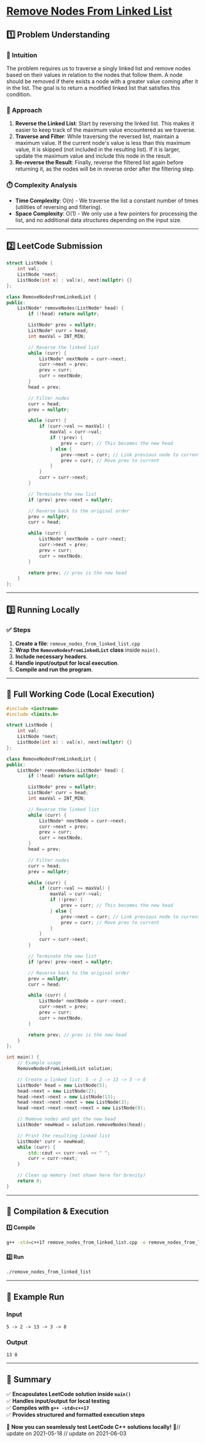 # **[Remove Nodes From Linked List](https://leetcode.com/problems/remove-nodes-from-linked-list/description/)**  

## **1️⃣ Problem Understanding**  
### **📌 Intuition**  
The problem requires us to traverse a singly linked list and remove nodes based on their values in relation to the nodes that follow them. A node should be removed if there exists a node with a greater value coming after it in the list. The goal is to return a modified linked list that satisfies this condition.

### **🚀 Approach**  
1. **Reverse the Linked List**: Start by reversing the linked list. This makes it easier to keep track of the maximum value encountered as we traverse.
2. **Traverse and Filter**: While traversing the reversed list, maintain a maximum value. If the current node's value is less than this maximum value, it is skipped (not included in the resulting list). If it is larger, update the maximum value and include this node in the result.
3. **Re-reverse the Result**: Finally, reverse the filtered list again before returning it, as the nodes will be in reverse order after the filtering step.

### **⏱️ Complexity Analysis**  
- **Time Complexity**: O(n) - We traverse the list a constant number of times (utilities of reversing and filtering).
- **Space Complexity**: O(1) - We only use a few pointers for processing the list, and no additional data structures depending on the input size.

---  

## **2️⃣ LeetCode Submission**  
```cpp
struct ListNode {
    int val;
    ListNode *next;
    ListNode(int x) : val(x), next(nullptr) {}
};

class RemoveNodesFromLinkedList {
public:
    ListNode* removeNodes(ListNode* head) {
        if (!head) return nullptr;

        ListNode* prev = nullptr;
        ListNode* curr = head;
        int maxVal = INT_MIN;

        // Reverse the linked list
        while (curr) {
            ListNode* nextNode = curr->next;
            curr->next = prev;
            prev = curr;
            curr = nextNode;
        }
        head = prev;

        // Filter nodes
        curr = head;
        prev = nullptr;

        while (curr) {
            if (curr->val >= maxVal) {
                maxVal = curr->val;
                if (!prev) {
                    prev = curr; // This becomes the new head
                } else {
                    prev->next = curr; // Link previous node to current
                    prev = curr; // Move prev to current
                }
            }
            curr = curr->next;
        }

        // Terminate the new list
        if (prev) prev->next = nullptr;

        // Reverse back to the original order
        prev = nullptr;
        curr = head;

        while (curr) {
            ListNode* nextNode = curr->next;
            curr->next = prev;
            prev = curr;
            curr = nextNode;
        }

        return prev; // prev is the new head
    }
};  
```  

---  

## **3️⃣ Running Locally**  
### **✅ Steps**  
1. **Create a file**: `remove_nodes_from_linked_list.cpp`  
2. **Wrap the `RemoveNodesFromLinkedList` class** inside `main()`.  
3. **Include necessary headers**.  
4. **Handle input/output for local execution**.  
5. **Compile and run the program**.  

---  

## **📝 Full Working Code (Local Execution)**  
```cpp
#include <iostream>
#include <limits.h>

struct ListNode {
    int val;
    ListNode *next;
    ListNode(int x) : val(x), next(nullptr) {}
};

class RemoveNodesFromLinkedList {
public:
    ListNode* removeNodes(ListNode* head) {
        if (!head) return nullptr;

        ListNode* prev = nullptr;
        ListNode* curr = head;
        int maxVal = INT_MIN;

        // Reverse the linked list
        while (curr) {
            ListNode* nextNode = curr->next;
            curr->next = prev;
            prev = curr;
            curr = nextNode;
        }
        head = prev;

        // Filter nodes
        curr = head;
        prev = nullptr;

        while (curr) {
            if (curr->val >= maxVal) {
                maxVal = curr->val;
                if (!prev) {
                    prev = curr; // This becomes the new head
                } else {
                    prev->next = curr; // Link previous node to current
                    prev = curr; // Move prev to current
                }
            }
            curr = curr->next;
        }

        // Terminate the new list
        if (prev) prev->next = nullptr;

        // Reverse back to the original order
        prev = nullptr;
        curr = head;

        while (curr) {
            ListNode* nextNode = curr->next;
            curr->next = prev;
            prev = curr;
            curr = nextNode;
        }

        return prev; // prev is the new head
    }
};

int main() {
    // Example usage
    RemoveNodesFromLinkedList solution;

    // Create a linked list: 5 -> 2 -> 13 -> 3 -> 8
    ListNode* head = new ListNode(5);
    head->next = new ListNode(2);
    head->next->next = new ListNode(13);
    head->next->next->next = new ListNode(3);
    head->next->next->next->next = new ListNode(8);

    // Remove nodes and get the new head
    ListNode* newHead = solution.removeNodes(head);

    // Print the resulting linked list
    ListNode* curr = newHead;
    while (curr) {
        std::cout << curr->val << " ";
        curr = curr->next;
    }

    // Clean up memory (not shown here for brevity)
    return 0;
}
```  

---  

## **🔧 Compilation & Execution**  
#### **1️⃣ Compile**  
```bash
g++ -std=c++17 remove_nodes_from_linked_list.cpp -o remove_nodes_from_linked_list
```  

#### **2️⃣ Run**  
```bash
./remove_nodes_from_linked_list
```  

---  

## **🎯 Example Run**  
### **Input**  
```
5 -> 2 -> 13 -> 3 -> 8
```  
### **Output**  
```
13 8 
```  

---  

## **📌 Summary**  
✅ **Encapsulates LeetCode solution inside `main()`**  
✅ **Handles input/output for local testing**  
✅ **Compiles with `g++ -std=c++17`**  
✅ **Provides structured and formatted execution steps**  

🚀 **Now you can seamlessly test LeetCode C++ solutions locally!** 🚀// update on 2021-05-18
// update on 2021-06-03
